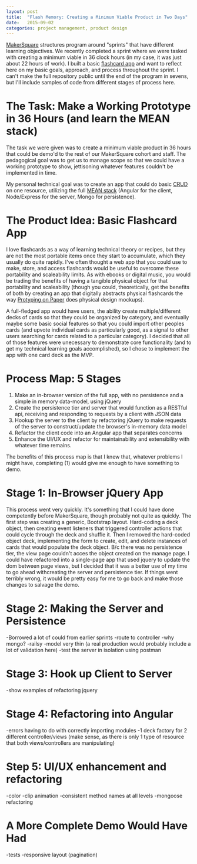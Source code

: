 ```yaml
---
layout: post
title:  "Flash Memory: Creating a Minimum Viable Product in Two Days"
date:   2015-09-02
categories: project management, product design
---
```


[MakerSquare][ms] structures program around "sprints" that have different
learning objectives.  We recently completed a sprint where we were tasked with
creating a minimum viable in 36 clock hours (in my case, it was just about 22 hours of
work). I built a basic [flashcard app][fm] and want to reflect here on my basic
goals, approach, and process throughout the sprint. I can't make the full
repository public until the end of the program in sevens, but I'll include
samples of code from different stages of process here.

The Task: Make a Working Prototype in 36 Hours (and learn the MEAN stack)
=========================================================================
The task we were given was to create a minimum viable product in 36 hours that
could be demo'd to the rest of our MakerSquare cohort and staff.  The
pedagogical goal was to get us to manage scope so that we could have a working
prototype to show, jettisoning whatever features couldn't be implemented in
time.

My personal technical goal was to create an app that could do basic [CRUD][crud] on one
resource, utilizing the full [MEAN stack][mest] (Angular for the client, Node/Express
for the server, Mongo for persistence).

The Product Idea: Basic Flashcard App
=====================================
I love flashcards as a way of learning technical theory or recipes, but they are
not the most portable items once they start to accumulate, which they usually do
quite rapidly.  I've often thought a web app that you could use to
make, store, and access flashcards would be useful to overcome these portability
and scaleability limits.  As with ebooks or digital music, you would be trading the benefits of having a
tangible physical object for that portability and scaleability (though you could,
theoretically, get the benefits of both by creating an app that digitally
abstracts physical flashcards the way [Protyping on Paper][pop] does physical
design mockups).

A full-fledged app would have users, the ability create multiple/different decks
of cards so that they could be organized by category, and eventually maybe some
basic social features so that you could import other peoples cards (and upvote
individual cards as particularly good, as a signal to other users searching for cards related to
a particular category).  I decided that all of those features were unecessary to
demonstrate core functionality (and to get my technical learning goals
accomplished), so I chose to implement the app with one card
deck as the MVP.

Process Map: 5 Stages 
=========================
1) Make an in-browser version of the full app, with no persistence and a simple
in memory data-model, using jQuery
2) Create the persistence tier and server that would function as a RESTful api,
receiving and responding to requests by a client with JSON data
3) Hookup the server to the client by refactoring jQuery to make requests of the
server to construct/update the browser's in-memory data model
4) Refactor the client code into an Angular app that separates concerns
5) Enhance the UI/UX and refactor for maintainability and extensibility with
whatever time remains.

The benefits of this process map is that I knew that, whatever problems I might
have, completing (1) would give me enough to have something to demo.

Stage 1: In-Browser jQuery App
===================================================
This process went very quickly.  It's something that I could have done
competently before MakerSquare, though probably not quite as quickly.  The first
step was creating a generic, Bootstrap layout.  Hard-coding a deck object, then
creating event listeners that triggered controller actions that could cycle
through the deck and shuffle it. Then I removed the hard-coded object deck,
implementing the form to create, edit, and delete instances of cards that would
populate the deck object.  B/c there was no persistence tier, the view page
couldn't acces the object created on the manage page.  I could have refactored
into a single-page app that used jquery to update the dom between page views,
but I decided that it was a better use of my time to go ahead withcreating the
server and persistence tier.  If things went terribly wrong, it would be pretty
easy for me to go back and make those changes to salvage the demo.


Stage 2: Making the Server and Persistence
=====================================
-Borrowed a lot of could from earlier sprints
-route to controller
-why mongo?
-railsy
-model very thin (a real production would probably include a lot of validation
here)
-test the server in isolation using postman

Stage 3: Hook up Client to Server
=================================
-show examples of refactoring jquery

Stage 4: Refactoring into Angular
================================
-errors having to do with correctly importing modules
-1 deck factory for 2 different controller/views (make sense, as there is only 1
type of resource that both views/controllers are manipulating)

Step 5: UI/UX enhancement and refactoring
=========================================
-color
-clip animation
-consistent method names at all levels
-mongoose refactoring 

A More Complete Demo Would Have Had
==================================
-tests
-responsive layout (pagination)


[ms]: http://www.makersquare.com
[fm]: https://salty-thicket-9132.herokuapp.com/
[mest]: http://mean.io/#!/
[crud]: https://en.wikipedia.org/wiki/Create,_read,_update_and_delete
[pop]: https://popapp.in/
